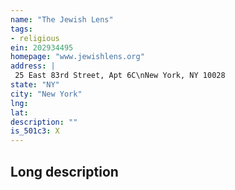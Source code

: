 ```yaml
---
name: "The Jewish Lens"
tags:
- religious
ein: 202934495
homepage: "www.jewishlens.org"
address: |
 25 East 83rd Street, Apt 6C\nNew York, NY 10028
state: "NY"
city: "New York"
lng: 
lat: 
description: ""
is_501c3: X
---
```


## Long description


